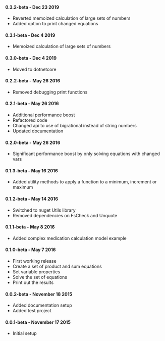 #### 0.3.2-beta - Dec 23 2019
* Reverted memoized calculation of large sets of numbers
* Added option to print changed equations

#### 0.3.1-beta - Dec 4 2019
* Memoized calculation of large sets of numbers

#### 0.3.0-beta - Dec 4 2019
* Moved to dotnetcore

#### 0.2.2-beta - May 26 2016
* Removed debugging print functions

#### 0.2.1-beta - May 26 2016
* Additional performance boost
* Refactored code
* Changed api to use of bigrational instead of string numbers
* Updated documentation

#### 0.2.0-beta - May 26 2016
* Significant performance boost by only solving equations with changed vars

#### 0.1.3-beta - May 16 2016
* Added utility methods to apply a function to a minimum, increment or maximum

#### 0.1.2-beta - May 14 2016
* Switched to nuget Utils library
* Removed dependencies on FsCheck and Unquote

#### 0.1.1-beta - May 8 2016
* Added complex medication calculation model example

#### 0.1.0-beta - May 7 2016
* First working release
* Create a set of product and sum equations
* Set variable properties 
* Solve the set of equations
* Print out the results

#### 0.0.2-beta - November 18 2015
* Added documentation setup
* Added test project

#### 0.0.1-beta - November 17 2015
* Initial setup